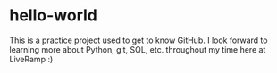 # hello-world

This is a practice project used to get to know GitHub. I look forward to learning more about Python, git, SQL, etc. throughout my time here at LiveRamp :)
